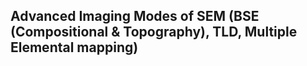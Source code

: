 ## Advanced Imaging Modes of SEM (BSE (Compositional & Topography), TLD, Multiple Elemental mapping)
